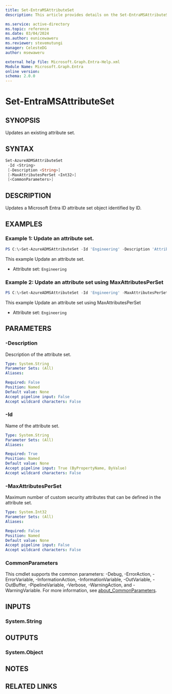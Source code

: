 ```yaml
---
title: Set-EntraMSAttributeSet
description: This article provides details on the Set-EntraMSAttributeSet command.

ms.service: active-directory
ms.topic: reference
ms.date: 03/04/2024
ms.author: eunicewaweru
ms.reviewer: stevemutungi
manager: CelesteDG
author: msewaweru

external help file: Microsoft.Graph.Entra-Help.xml
Module Name: Microsoft.Graph.Entra
online version:
schema: 2.0.0
---
```


# Set-EntraMSAttributeSet

## SYNOPSIS

Updates an existing attribute set.

## SYNTAX

```powershell
Set-AzureADMSAttributeSet 
 -Id <String> 
 [-Description <String>] 
 [-MaxAttributesPerSet <Int32>]
 [<CommonParameters>]
```

## DESCRIPTION

Updates a Microsoft Entra ID attribute set object identified by ID.

## EXAMPLES

### Example 1: Update an attribute set.
```powershell
PS C:\>Set-AzureADMSAttributeSet -Id 'Engineering' -Description 'Attributes for cloud engineering team'
```

This example Update an attribute set.

- Attribute set: `Engineering`

### Example 2: Update an attribute set using MaxAttributesPerSet
```powershell
PS C:\>Set-AzureADMSAttributeSet -Id 'Engineering' -MaxAttributesPerSet 20
```

This example Update an attribute set using MaxAttributesPerSet

- Attribute set: `Engineering`

## PARAMETERS

### -Description
Description of the attribute set.

```yaml
Type: System.String
Parameter Sets: (All)
Aliases:

Required: False
Position: Named
Default value: None
Accept pipeline input: False
Accept wildcard characters: False
```

### -Id
Name of the attribute set.

```yaml
Type: System.String
Parameter Sets: (All)
Aliases:

Required: True
Position: Named
Default value: None
Accept pipeline input: True (ByPropertyName, ByValue)
Accept wildcard characters: False
```

### -MaxAttributesPerSet
Maximum number of custom security attributes that can be defined in the attribute set.

```yaml
Type: System.Int32
Parameter Sets: (All)
Aliases:

Required: False
Position: Named
Default value: None
Accept pipeline input: False
Accept wildcard characters: False
```

### CommonParameters
This cmdlet supports the common parameters: -Debug, -ErrorAction, -ErrorVariable, -InformationAction, -InformationVariable, -OutVariable, -OutBuffer, -PipelineVariable, -Verbose, -WarningAction, and -WarningVariable. For more information, see [about_CommonParameters](https://go.microsoft.com/fwlink/?LinkID=113216).

## INPUTS

### System.String

## OUTPUTS

### System.Object
## NOTES

## RELATED LINKS
